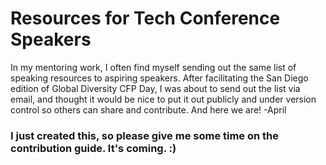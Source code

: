 # Resources for Tech Conference Speakers

In my mentoring work, I often find myself sending out the same list of speaking resources to aspiring speakers. After facilitating the San Diego edition of Global Diversity CFP Day, I was about to send out the list via email, and thought it would be nice to put it out publicly and under version control so others can share and contribute. And here we are! -April

### I just created this, so please give me some time on the contribution guide. It's coming. :)



